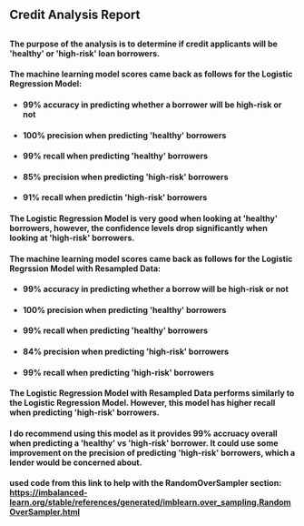 <h2>
Credit Analysis Report
<h2>

<h4>
The purpose of the analysis is to determine if credit applicants will be 'healthy' or 'high-risk' loan borrowers. 
<h4>

#### The machine learning model scores came back as follows for the Logistic Regression Model:
* #### 99% accuracy in predicting whether a borrower will be high-risk or not
* #### 100% precision when predicting 'healthy' borrowers
* #### 99% recall when predicting 'healthy' borrowers 
* #### 85% precision when predicting 'high-risk' borrowers
* #### 91% recall when predictin 'high-risk' borrowers

#### The Logistic Regression Model is very good when looking at 'healthy' borrowers, however, the confidence levels drop significantly when looking at 'high-risk' borrowers.


#### The machine learning model scores came back as follows for the Logistic Regrssion Model with Resampled Data:
* #### 99% accuracy in predicting whether a borrow will be high-risk or not
* #### 100% precision when predicting 'healthy' borrowers
* #### 99% recall when predicting 'healthy' borrowers
* #### 84% precision when predicting 'high-risk' borrowers
* #### 99% recall when predicting 'high-risk' borrowers

#### The Logistic Regression Model with Resampled Data performs similarly to the Logistic Regression Model. However, this model has higher recall when predicting 'high-risk' borrowers.

#### I do recommend using this model as it provides 99% accruacy overall when predicting a 'healthy' vs 'high-risk' borrower. It could use some improvement on the precision of predicting 'high-risk' borrowers, which a lender would be concerned about.


#### used code from this link to help with the RandomOverSampler section: https://imbalanced-learn.org/stable/references/generated/imblearn.over_sampling.RandomOverSampler.html
